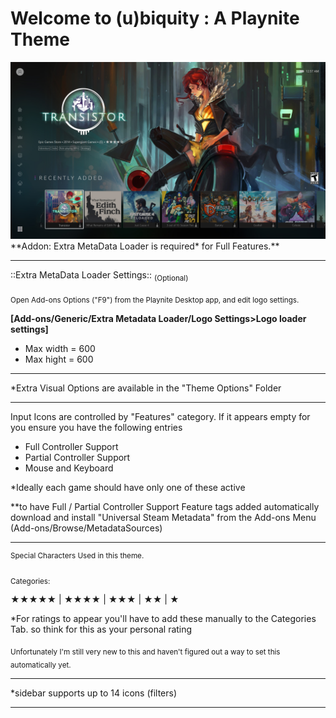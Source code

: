 # Welcome to (u)biquity : A Playnite Theme

<img src="https://raw.githubusercontent.com/RedSchism/ubiquity/main/screenshot01.jpg" />
**Addon: Extra MetaData Loader is required* for Full Features.**

________________________________________________________________________________________
::Extra MetaData Loader Settings:: <sub>(Optional)</sub>

<sub>Open Add-ons Options ("F9") from the Playnite Desktop app, and edit logo settings.</sub>

**[Add-ons/Generic/Extra Metadata Loader/Logo Settings>Logo loader settings]**

- Max width = 600
- Max hight = 600

________________________________________________________________________________________

*Extra Visual Options are available in the "Theme Options" Folder
________________________________________________________________________________________

Input Icons are controlled by "Features" category.
If it appears empty for you ensure you have the following entries

- Full Controller Support
- Partial Controller Support
- Mouse and Keyboard

*Ideally each game should have only one of these active

**to have Full / Partial Controller Support Feature tags added automatically download
and install "Universal Steam Metadata" from the Add-ons Menu (Add-ons/Browse/MetadataSources)
________________________________________________________________________________________


<sup>Special Characters Used in this theme.</sup>

<sub>Categories:</sub>

★★★★★		 |   ★★★★		|    ★★★		|    ★★		 |   ★	

*For ratings to appear you'll have to add these manually to the Categories Tab.
so think for this as your personal rating

<sub>Unfortunately I'm still very new to this and haven't figured out a way to set this 
automatically yet.</sub> 
________________________________________________________________________________________

*sidebar supports up to 14 icons (filters)
________________________________________________________________________________________
